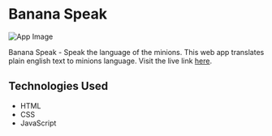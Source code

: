 # Banana Speak

![App Image](https://github.com/iajaymk/neog-mark6/images/mark6.png)

Banana Speak - Speak the language of the minions. This web app translates plain english text to minions language.
Visit the live link [here](https://charming-pony-bba11f.netlify.app/).

## Technologies Used
- HTML
- CSS
- JavaScript